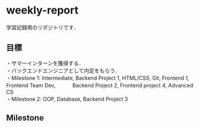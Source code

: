 # weekly-report
学習記録用のリポジトリです．
## 目標
・サマーインターンを獲得する．  
・バックエンドエンジニアとして内定をもらう．  
・Milestone 1: Intermediate, Backend Project 1, HTML/CSS, Git, Frontend 1, Frontend Team Dev, 　　　Backend Project 2, Frontend project 4, Advanced CS  
・Milestone 2: OOP, Database, Backend Project 3

## Milestone


